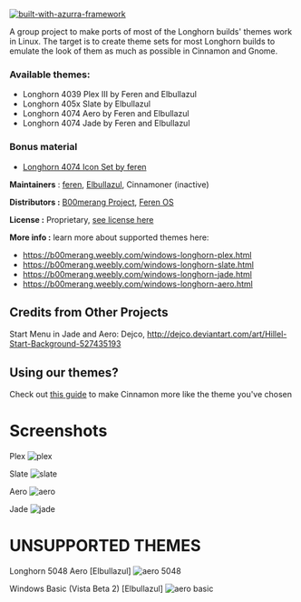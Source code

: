 [![built-with-azurra-framework](https://github.com/Elbullazul/Azurra_framework/raw/assets/azurra_framework_smaller.png)](https://github.com/Elbullazul/Azurra_framework)

A group project to make ports of most of the Longhorn builds' themes work in Linux. The target is to create theme sets for most Longhorn builds to emulate the look of them as much as possible in Cinnamon and Gnome.

### Available themes:
- Longhorn 4039 Plex III by Feren and Elbullazul
- Longhorn 405x Slate by Elbullazul
- Longhorn 4074 Aero by Feren and Elbullazul
- Longhorn 4074 Jade by Feren and Elbullazul

### Bonus material
- [Longhorn 4074 Icon Set by feren](https://github.com/Elbullazul/Longhorn-Icon-theme)

**Maintainers** : [feren](https://github.com/feren), [Elbullazul](https://github.com/Elbullazul), Cinnamoner (inactive)

**Distributors :** [B00merang Project](https://github.com/B00merang-Project), [Feren OS](https://ferenos.weebly.com)

**License :** Proprietary, [see license here](https://github.com/B00merang-Project/Windows-Longhorn/blob/master/LICENSE.md)

**More info :** learn more about supported themes here:
- https://b00merang.weebly.com/windows-longhorn-plex.html
- https://b00merang.weebly.com/windows-longhorn-slate.html
- https://b00merang.weebly.com/windows-longhorn-jade.html
- https://b00merang.weebly.com/windows-longhorn-aero.html

## Credits from Other Projects ##
Start Menu in Jade and Aero: Dejco, http://dejco.deviantart.com/art/Hillel-Start-Background-527435193

## Using our themes? ##
Check out [this guide](https://github.com/Elbullazul/Longhorn-Collaboration/blob/master/Tips%20for%20themes.md) to make Cinnamon more like the theme you've chosen

# Screenshots

Plex
![plex](https://b00merang.weebly.com/uploads/1/6/8/1/16813022/windows-longhorn-plex_1_orig.png)

Slate
![slate](https://b00merang.weebly.com/uploads/1/6/8/1/16813022/windows-longhorn-slate_1_orig.png)

Aero
![aero](https://b00merang.weebly.com/uploads/1/6/8/1/16813022/windows-longhorn-aero_1_orig.png)

Jade
![jade](https://b00merang.weebly.com/uploads/1/6/8/1/16813022/windows-longhorn-jade_1_orig.png)


# UNSUPPORTED THEMES #
Longhorn 5048 Aero [Elbullazul]
![aero 5048](http://b00merang.weebly.com/uploads/1/6/8/1/16813022/virtualbox-linux-mint-18-1-07-12-2016-14-05-28_1.png)

Windows Basic (Vista Beta 2) [Elbullazul]
![aero basic](http://b00merang.weebly.com/uploads/1/6/8/1/16813022/546111039_orig.png)
